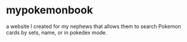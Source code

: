 # mypokemonbook
a website I created for my nephews that allows them to search Pokemon cards by sets, name, or in pokedex mode.
